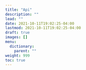 ```yaml
---
title: "Api"
description: ""
lead: ""
date: 2021-10-11T19:02:25-04:00
lastmod: 2021-10-11T19:02:25-04:00
draft: true
images: []
menu: 
  dictionary:
    parent: ""
weight: 999
toc: true
---
```



